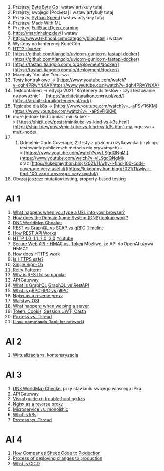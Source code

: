 1. Przejrzyj [Byte Byte Go](https://blog.bytebytego.com/archive) i wstaw artykuły tutaj
2. Przejrzyj swojego [Pocketa] i wstaw artykuły tutaj
3. Przejrzyj [Python Speed](https://pythonspeed.com/) i wstaw artykuły tutaj
4. Przejrzyj [Made With ML](https://madewithml.com/)
5. Przejrzyj [FullStackDeepLearning](https://fullstackdeeplearning.com/course/)
6. https://martinheinz.dev/ i wstaw
7. https://www.tekhnoal.com/category/blog.html i wstaw
8. Wystepy na konferencji KubeCon
9. [HTTP Header](https://www.linkedin.com/posts/alexxubyte_systemdesign-coding-interviewtips-activity-7069700329595924480-tRCj/?utm_source=share&utm_medium=member_desktop)
10. [https://github.com/tiangolo/uvicorn-gunicorn-fastapi-docker](https://github.com/tiangolo/uvicorn-gunicorn-fastapi-docker)
11. [https://fastapi.tiangolo.com/lo/deployment/docker/](https://fastapi.tiangolo.com/lo/deployment/docker/)
12. Materiały Youtube Tomasza
13. Testy kontraktowe -> [https://www.youtube.com/watch?v=dgh4PRwYNXA](https://www.youtube.com/watch?v=dgh4PRwYNXA)
14. Testcontainers -> edycja 2021 "Kontenery do testów - czyli testowanie na poważnie" -  [https://architekturaikontenery.pl/vod/](https://architekturaikontenery.pl/vod/)  
15. Testcube dla k8s -> [https://www.youtube.com/watch?v=_-aPSvFI6KM](https://www.youtube.com/watch?v=_-aPSvFI6KM)
16. może jednak kind zamiast minikube? -> [https://shipit.dev/posts/minikube-vs-kind-vs-k3s.html](https://shipit.dev/posts/minikube-vs-kind-vs-k3s.html) ma ingressa + multi-node\
17. 1) Odnośnie Code Coverage, 2) testy z poziomu użytkownika (czyli np. testowanie publicznych metod a nie prywatnych) -> [https://www.youtube.com/watch?v=vlLSgdQNgMI](https://www.youtube.com/watch?v=vlLSgdQNgMI)  oraz [https://lukeonpython.blog/2021/11/why-i-find-100-code-coverage-very-useful/](https://lukeonpython.blog/2021/11/why-i-find-100-code-coverage-very-useful/)
18. Obczaj jeszcze mutation testing, property-based testing



# AI 1

1. [What happens when you type a URL into your browser?](https://blog.bytebytego.com/p/what-happens-when-you-type-a-url)
2. [How does the Domain Name System (DNS) lookup work?](https://blog.bytebytego.com/p/how-does-the-domain-name-system-dns)
3. [DNS WorldMap Checker](https://dnschecker.org/#A/www.google.com)
4. [REST vs GraphQL vs SOAP vs gRPC](https://blog.bytebytego.com/p/soap-vs-rest-vs-graphql-vs-rpc) [Timeline](https://blog.bytebytego.com/i/85578651/api-architectural-styles)
5. [How REST API Works](https://blog.bytebytego.com/i/89821739/how-does-rest-api-work)
6. [HTTP 1.0, 1.1, 2.0, 3.0](https://blog.bytebytego.com/p/http-10-http-11-http-20-http-30-quic) [Youtube](https://blog.bytebytego.com/i/69544276/http-http-http)
7. [Secure Web API - HMAC vs. Token](https://blog.bytebytego.com/p/how-to-design-a-secture-web-api-access) Możliwe, że API do OpenAI używa HMAC?
8. [How does HTTPS work](https://blog.bytebytego.com/i/53596514/how-does-https-work)
9. [Is HTTPS safe?](https://blog.bytebytego.com/i/70478435/is-https-safe)
10. [Single Sign-On](https://blog.bytebytego.com/i/54898662/what-is-sso-single-sign-on)
11. [Retry Patterns](https://blog.bytebytego.com/i/56949882/retry-patterns)
12. [Why is RESTful so popular](https://blog.bytebytego.com/p/why-is-restful-api-so-popular)
13. [API Gateway](https://blog.bytebytego.com/i/72593300/what-does-api-gateway-do)
14. [What is GraphQL](https://blog.bytebytego.com/i/72593300/what-is-graphql-is-it-a-replacement-for-the-rest-api) [GraphQL vs RestAPI](https://blog.bytebytego.com/i/84137023/what-is-graphql-rest-vs-graphql)
15. [What is gRPC](https://blog.bytebytego.com/i/84137023/how-does-grpc-work) [RPC vs gRPC](https://blog.bytebytego.com/i/88429916/rpc-vs-grpc)
16. [Nginx as a reverse proxy](https://blog.bytebytego.com/i/75883385/why-is-nginx-called-a-reverse-proxy)
17. [Warstwy OSI](https://blog.bytebytego.com/i/85578651/how-is-data-sent-over-the-network-why-do-we-need-so-many-layers-in-the-osi-model)
18. [What happens when we ping a server](https://blog.bytebytego.com/i/85578651/what-happens-when-we-ping-a-server)
19. [Token, Cookie, Session, JWT, Oauth](https://blog.bytebytego.com/i/86976622/token-cookie-session)
20. [Process vs. Thread](https://blog.bytebytego.com/i/91155806/what-is-the-difference-between-process-and-thread)
21. [Linux commands (look for network)](https://xmind.app/m/WwtB/)



# AI 2

1. [Wirtualizacja vs. konteneryzacja](https://blog.bytebytego.com/p/what-are-the-differences-between)


# AI 3

1. [DNS WorldMap Checker](https://dnschecker.org/#A/www.google.com) przy stawianiu swojego wlasnego IPka
2. [API Gateway](https://blog.bytebytego.com/i/72593300/what-does-api-gateway-do)
3. [Visual guide on troubleshooting k8s](https://blog.bytebytego.com/i/72593300/kubernetes)
4. [Nginx as a reverse proxy](https://blog.bytebytego.com/i/75883385/why-is-nginx-called-a-reverse-proxy)
5. [Microservice vs. monolithic](https://blog.bytebytego.com/i/88429916/what-are-the-differences-between-monolithic-and-microservice-architecture)
6. [What is k8s](https://blog.bytebytego.com/i/88429916/what-is-ks-kubernetes)
7. [Process vs. Thread](https://blog.bytebytego.com/i/91155806/what-is-the-difference-between-process-and-thread)

# AI 4

1. [How Companies Sheep Code to Production](https://blog.bytebytego.com/i/57967195/how-do-companies-typically-ship-code-to-production)
2. [Process of deploying changes to production](https://blog.bytebytego.com/i/98040721/what-is-the-process-for-deploying-changes-to-production)
3. [What is CICD](https://blog.bytebytego.com/i/98040721/what-is-cicd-how-does-it-help-us-ship-faster-is-it-worth-the-hassle)